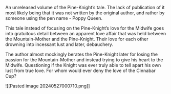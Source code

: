 
An unreleased volume of the Pine-Knight’s tale. The lack of publication of it most likely being that it was not written by the original author, and rather by someone using the pen name - Poppy Queen.

This tale instead of focusing on the Pine-Knight’s love for the Midwife goes into gratuitous detail between an apparent love affair that was held between the Mountain-Mother and the Pine-Knight. Their love for each other drowning into incessant lust and later, debauchery.

The author almost mockingly berates the Pine-Knight later for losing the passion for the Mountain-Mother and instead trying to give his heart to the Midwife. Questioning if the Knight was ever truly able to tell apart his own lust from true love. For whom would ever deny the love of the Cinnabar Cup?

![[Pasted image 20240527000710.png]]
